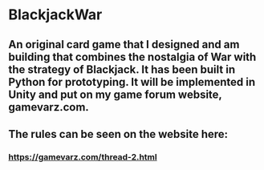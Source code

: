 # BlackjackWar
## An original card game that I designed and am building that combines the nostalgia of War with the strategy of Blackjack. It has been built in Python for prototyping. It will be implemented in Unity and put on my game forum website, gamevarz.com.

## The rules can be seen on the website here:
### https://gamevarz.com/thread-2.html
